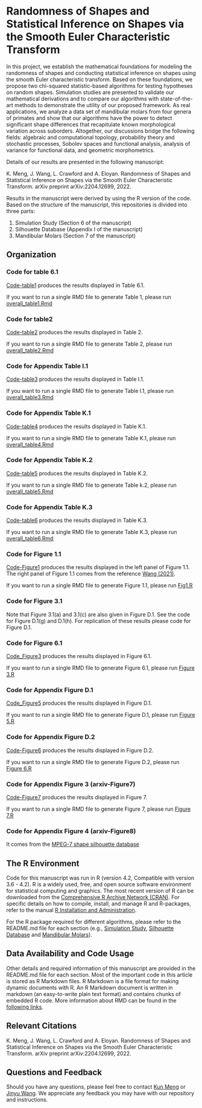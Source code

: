 # Randomness of Shapes and Statistical Inference on Shapes via the Smooth Euler Characteristic Transform

In this project, we establish the mathematical foundations for modeling the randomness of shapes and conducting statistical inference on shapes using the smooth Euler characteristic transform. Based on these foundations, we propose two chi-squared statistic-based algorithms for testing hypotheses on random shapes. Simulation studies are presented to validate our mathematical derivations and to compare our algorithms with state-of-the-art methods to demonstrate the utility of our proposed framework. As real applications, we analyze a data set of mandibular molars from four genera of primates and show that our algorithms have the power to detect significant shape differences that recapitulate known morphological variation across suborders. Altogether, our discussions bridge the following fields: algebraic and computational topology, probability theory and stochastic processes, Sobolev spaces and functional analysis, analysis of variance for functional data, and geometric morphometrics.

Details of our results are presented in the following manuscript:

K. Meng, J. Wang, L. Crawford and A. Eloyan. Randomness of Shapes and Statistical Inference on Shapes via the Smooth Euler Characteristic Transform. arXiv preprint arXiv:2204.12699, 2022.

Results in the manuscript were derived by using the R version of the code. Based on the structure of the manuscript, this repositories is divided into three parts:
1. Simulation Study (Section 6 of the manuscript)
2. Silhouette Database (Appendix I of the manuscript)
3. Mandibular Molars (Section 7 of the manuscript)

## Organization

### Code for table 6.1
[Code-table1](https://github.com/JinyuWang123/TDA/tree/main/Simulation%20Study/Code-table1) produces the results displayed in Table 6.1.

If you want to run a single RMD file to generate Table 1, please run [overall_table1.Rmd
](https://github.com/JinyuWang123/TDA/blob/main/Simulation%20Study/Code-table1/overall_table1.Rmd)
### Code for table2
[Code-table2](https://github.com/JinyuWang123/TDA/tree/main/Mandibular%20Molars/Code_table2) produces the results displayed in Table 2.

If you want to run a single RMD file to generate Table 2, please run [overall_table2.Rmd
](https://github.com/JinyuWang123/TDA/blob/main/Mandibular%20Molars/Code_table2/overall_table2.Rmd)
### Code for Appendix Table I.1
[Code-table3](https://github.com/JinyuWang123/TDA/tree/main/Silhouette%20Database/Code_table3) produces the results displayed in Table I.1.

If you want to run a single RMD file to generate Table I.1, please run [overall_table3.Rmd
](https://github.com/JinyuWang123/TDA/blob/main/Silhouette%20Database/Code_table3/overall_table3.Rmd)
### Code for Appendix Table K.1
[Code-table4](https://github.com/JinyuWang123/TDA/tree/main/Simulation%20Study/Code_table4) produces the results displayed in Table K.1.

If you want to run a single RMD file to generate Table K.1, please run [overall_table4.Rmd
](https://github.com/JinyuWang123/TDA/blob/main/Simulation%20Study/Code_table4/overall_table4.Rmd)
### Code for Appendix Table K.2
[Code-table5](https://github.com/JinyuWang123/TDA/tree/main/Simulation%20Study/Code_table5) produces the results displayed in Table K.2.

If you want to run a single RMD file to generate Table k.2, please run [overall_table5.Rmd
](https://github.com/JinyuWang123/TDA/blob/main/Simulation%20Study/Code_table5/overall_table5.Rmd)
### Code for Appendix Table K.3
[Code-table6](https://github.com/JinyuWang123/TDA/tree/main/Simulation%20Study/Code_table6) produces the results displayed in Table K.3.

If you want to run a single RMD file to generate Table K.3, please run [overall_table6.Rmd
](https://github.com/JinyuWang123/TDA/blob/main/Simulation%20Study/Code_table6/overall_table6.Rmd)
### Code for Figure 1.1
[Code-Figure1](https://github.com/JinyuWang123/TDA/tree/main/Mandibular%20Molars/Code_Figure1) produces the results displayed in the left panel of Figure 1.1. The right panel of Figure 1.1 comes from the reference [Wang (2021)](https://projecteuclid.org/journals/annals-of-applied-statistics/volume-15/issue-2/A-statistical-pipeline-for-identifying-physical-features-that-differentiate-classes/10.1214/20-AOAS1430.full).

If you want to run a single RMD file to generate Figure 1.1, please run [Fig1.R
](https://github.com/JinyuWang123/TDA/blob/main/Mandibular%20Molars/Code_Figure1/Fig1.R)
### Code for Figure 3.1
Note that Figure 3.1(a) and 3.1(c) are also given in Figure D.1. See the code for Figure D.1(g) and D.1(h). For replication of these results please code for Figure D.1.
### Code for Figure 6.1
[Code_Figure3](https://github.com/JinyuWang123/TDA/tree/main/Simulation%20Study/Code_Figure3) produces the results displayed in Figure 6.1.

If you want to run a single RMD file to generate Figure 6.1, please run [Figure 3.R](https://github.com/JinyuWang123/TDA/blob/main/Simulation%20Study/Code_Figure3/Figure%203.R)

### Code for Appendix Figure D.1
[Code_Figure5](https://github.com/JinyuWang123/TDA/tree/main/Simulation%20Study/Code_Figure5) produces the results displayed in Figure D.1.

If you want to run a single RMD file to generate Figure D.1, please run [Figure 5.R
](https://github.com/JinyuWang123/TDA/blob/main/Simulation%20Study/Code_Figure5/Figure%205.R)
### Code for Appendix Figure D.2
[Code-Figure6](https://github.com/JinyuWang123/TDA/tree/main/Simulation%20Study/Code_Figure6) produces the results displayed in Figure D.2.

If you want to run a single RMD file to generate Figure D.2, please run [Figure 6.R
](https://github.com/JinyuWang123/TDA/blob/main/Simulation%20Study/Code_Figure6/Figure%206.R)
### Code for Appendix Figure 3 (arxiv-Figure7)
[Code-Figure7](https://github.com/JinyuWang123/TDA/tree/main/Simulation%20Study/Code_Figure7) produces the results displayed in Figure 7.

If you want to run a single RMD file to generate Figure 7, please run [Figure 7.R
](https://github.com/JinyuWang123/TDA/blob/main/Simulation%20Study/Code_Figure7/Figure%207.R)
### Code for Appendix Figure 4 (arxiv-Figure8)
It comes from the [MPEG-7 shape silhouette database](https://dabi.temple.edu/external/shape/MPEG7/dataset.html)
## The R Environment
Code for this manuscript was run in R (version 4.2, Compatible with version 3.6 - 4.2). R is a widely used, free, and open source software environment for statistical computing and graphics. The most recent version of R can be downloaded from the [Comprehensive R Archive Network (CRAN)](https://cran.r-project.org/). For specific details on how to compile, install, and manage R and R-packages, refer to the manual [R Installation and Administration](https://cran.r-project.org/doc/manuals/r-release/R-admin.html).

For the R package required for different algorithms, please refer to the README.md file for each section (e.g., [Simulation Study](https://github.com/JinyuWang123/TDA/blob/main/Simulation%20Study/README.md), [Silhouette Database](https://github.com/JinyuWang123/TDA/blob/main/Silhouette%20Database/README.md) and [Mandibular Molars](https://github.com/JinyuWang123/TDA/blob/main/Mandibular%20Molars/README.md)).
## Data Availability and Code Usage
Other details and required information of this manuscript are provided in the README.md file for each section. Most of the important code in this article is stored as R Markdown files. R Markdown is a file format for making dynamic documents with R. An R Markdown document is written in markdown (an easy-to-write plain text format) and contains chunks of embedded R code. More information about RMD can be found in the [following links](https://rmarkdown.rstudio.com/articles_intro.html).
## Relevant Citations
K. Meng, J. Wang, L. Crawford and A. Eloyan. Randomness of Shapes and Statistical Inference on Shapes via the Smooth Euler Characteristic Transform. arXiv preprint arXiv:2204.12699, 2022.
## Questions and Feedback
Should you have any questions, please feel free to contact [Kun Meng](mailto:kun_meng@brown.edu) or [Jinyu Wang](mailto:jinyu_wang@brown.edu).
We appreciate any feedback you may have with our repository and instructions.
